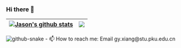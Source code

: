 ### Hi there 👋


<!--
**JasonChen9/JasonChen9** is a ✨ _special_ ✨ repository because its `README.md` (this file) appears on your GitHub profile.

Here are some ideas to get you started:

- 🔭 I’m currently working on ...
- 🌱 I’m currently learning ...
- 👯 I’m looking to collaborate on ...
- 🤔 I’m looking for help with ...
- 💬 Ask me about ...
- 📫 How to reach me: ...
- 😄 Pronouns: ...
- ⚡ Fun fact: ...
-->


| <a href="https://github.com/JasonChen9/JasonChen9" ><img align="center" src="https://github-readme-stats.vercel.app/api?username=JasonChen9&show_icons=true&count_private=true&theme=buefy&hide_border=true" alt="Jason's github stats" /></a> | <a href="https://github.com/JasonChen9/JasonChen9"><img align="center" src="https://github-readme-stats.vercel.app/api/top-langs/?username=JasonChen9&layout=compact&count_private=true&theme=buefy&hide_border=true" /></a> |
| ------------- | ------------- |

<picture>
  <source media="(prefers-color-scheme: dark)" srcset="github-snake-dark.svg" />
  <source media="(prefers-color-scheme: light)" srcset="github-snake.svg" />
  <img alt="github-snake" src="github-snake.svg" />
</picture>
- 📫 How to reach me:  Email gy.xiang@stu.pku.edu.cn 
